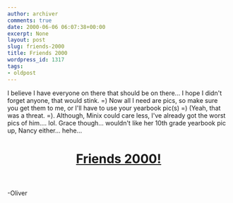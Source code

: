```yaml
---
author: archiver
comments: true
date: 2000-06-06 06:07:38+00:00
excerpt: None
layout: post
slug: friends-2000
title: Friends 2000
wordpress_id: 1317
tags:
- oldpost
---
```


I believe I have everyone on there that should be on there... I hope I didn't forget anyone, that would stink. =) Now all I need are pics, so make sure you get them to me, or I'll have to use your yearbook pic(s) =) (Yeah, that was a threat. =). Although, Minix could care less, I've already got the worst pics of him.... lol. Grace though... wouldn't like her 10th grade yearbook pic up, Nancy either... hehe...<br /><center><h1><a href=http://www.oliverweb.com/friends2000/index.shtml>Friends 2000!</a></h1></center><br /><br />-Oliver